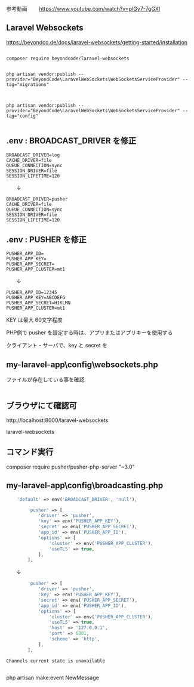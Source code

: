 参考動画　　
https://www.youtube.com/watch?v=pIGy7-7gGXI

## Laravel Websockets
https://beyondco.de/docs/laravel-websockets/getting-started/installation



```

composer require beyondcode/laravel-websockets


php artisan vendor:publish --provider="BeyondCode\LaravelWebSockets\WebSocketsServiceProvider" --tag="migrations"



php artisan vendor:publish --provider="BeyondCode\LaravelWebSockets\WebSocketsServiceProvider" --tag="config"


```   


## .env : BROADCAST_DRIVER を修正
```
BROADCAST_DRIVER=log
CACHE_DRIVER=file
QUEUE_CONNECTION=sync
SESSION_DRIVER=file
SESSION_LIFETIME=120
```
　　↓
```
BROADCAST_DRIVER=pusher
CACHE_DRIVER=file
QUEUE_CONNECTION=sync
SESSION_DRIVER=file
SESSION_LIFETIME=120
```

## .env : PUSHER を修正
```
PUSHER_APP_ID=
PUSHER_APP_KEY=
PUSHER_APP_SECRET=
PUSHER_APP_CLUSTER=mt1
```
　　↓
```
PUSHER_APP_ID=12345
PUSHER_APP_KEY=ABCDEFG
PUSHER_APP_SECRET=HIKLMN
PUSHER_APP_CLUSTER=mt1
```

KEY は最大 60文字程度

PHP側で pusher を設定する時は、アプリまたはアプリキーを使用する

クライアント・サーバで、key と secret を


## my-laravel-app\config\websockets.php
ファイルが存在している事を確認
```
```

## ブラウザにて確認可
http://localhost:8000/laravel-websockets


laravel-websockets


## コマンド実行
composer require pusher/pusher-php-server "~3.0"



## my-laravel-app\config\broadcasting.php
```php
    'default' => env('BROADCAST_DRIVER', 'null'),
```


```php
        'pusher' => [
            'driver' => 'pusher',
            'key' => env('PUSHER_APP_KEY'),
            'secret' => env('PUSHER_APP_SECRET'),
            'app_id' => env('PUSHER_APP_ID'),
            'options' => [
                'cluster' => env('PUSHER_APP_CLUSTER'),
                'useTLS' => true,
            ],
        ],
```
　　↓
```php
        'pusher' => [
            'driver' => 'pusher',
            'key' => env('PUSHER_APP_KEY'),
            'secret' => env('PUSHER_APP_SECRET'),
            'app_id' => env('PUSHER_APP_ID'),
            'options' => [
                'cluster' => env('PUSHER_APP_CLUSTER'),
                'useTLS' => true,
                'host' => '127.0.0.1',
                'port' => 6001,
                'scheme' => 'http',
            ],
        ],
```




```
Channels current state is unavailable
```


##
php artisan make:event NewMessage

